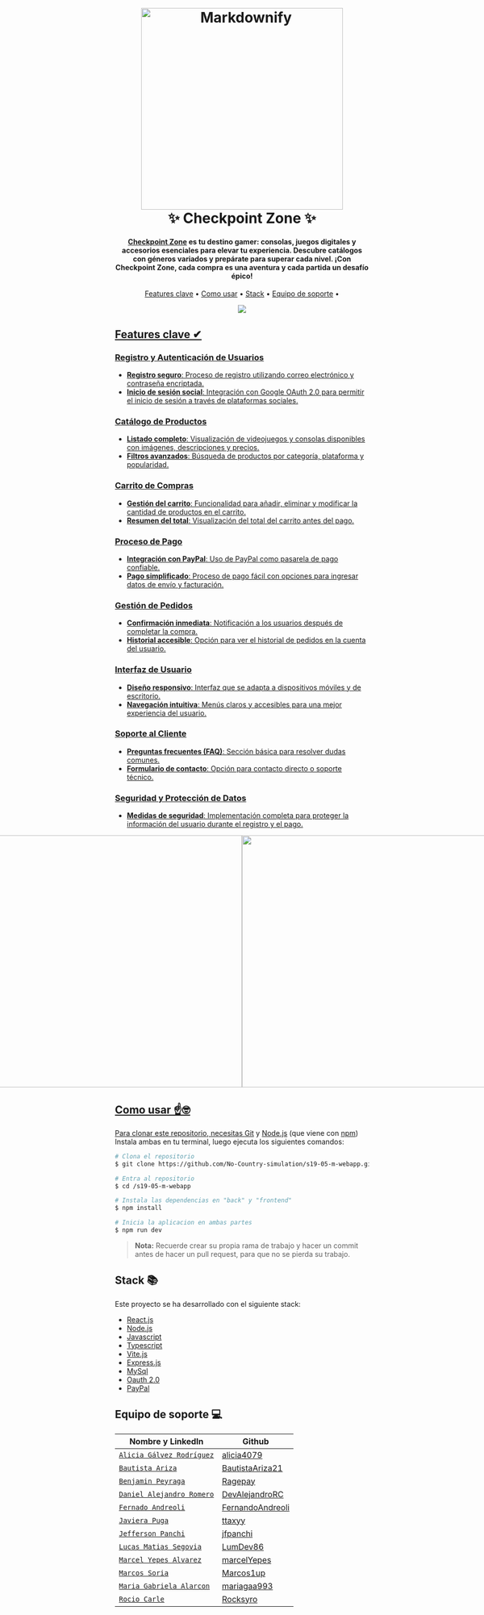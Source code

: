 <h1 align="center">
  <br>
  <a href="http://www.amitmerchant.com/electron-markdownify"><img src="https://i.gyazo.com/53ec8698ff34cb026a18757294a08027.png" alt="Markdownify" width="400"></a>
  <br>
  ✨ Checkpoint Zone ✨
  <br>
</h1>

<h4 align="center"><a href="https://checkpoint-zone.vercel.app/" target="_blank">Checkpoint Zone</a> es tu destino gamer: consolas, juegos digitales y accesorios esenciales para elevar tu experiencia. Descubre catálogos con géneros variados y prepárate para superar cada nivel. ¡Con Checkpoint Zone, cada compra es una aventura y cada partida un desafío épico!</h4>

<!-- <p align="center">
  <a href="https://badge.fury.io/js/electron-markdownify">
    <img src="https://badge.fury.io/js/electron-markdownify.svg"
         alt="Gitter">
  </a>
  <a href="https://gitter.im/amitmerchant1990/electron-markdownify"><img src="https://badges.gitter.im/amitmerchant1990/electron-markdownify.svg"></a>
  <a href="https://saythanks.io/to/bullredeyes@gmail.com">
      <img src="https://img.shields.io/badge/SayThanks.io-%E2%98%BC-1EAEDB.svg">
  </a>
  <a href="https://www.paypal.me/AmitMerchant">
    <img src="https://img.shields.io/badge/$-donate-ff69b4.svg?maxAge=2592000&amp;style=flat">
  </a>
</p> -->

<p align="center">
  <a href="#features-clave">Features clave</a> •
  <a href="#como-usar">Como usar</a> •
  <a href="#stack">Stack</a> •
  <a href="#equipo-de-soporte">Equipo de soporte</a> •
</p>

<div align="center">
  <a href="https://checkpoint-zone.vercel.app/"><img src="https://i.gyazo.com/b3c71658781b174e403f6fab65884ed8.jpg" />
</div>

## Features clave ✔

### Registro y Autenticación de Usuarios

- **Registro seguro**: Proceso de registro utilizando correo electrónico y contraseña encriptada.
- **Inicio de sesión social**: Integración con Google OAuth 2.0 para permitir el inicio de sesión a través de plataformas sociales.

### Catálogo de Productos

- **Listado completo**: Visualización de videojuegos y consolas disponibles con imágenes, descripciones y precios.
- **Filtros avanzados**: Búsqueda de productos por categoría, plataforma y popularidad.

### Carrito de Compras

- **Gestión del carrito**: Funcionalidad para añadir, eliminar y modificar la cantidad de productos en el carrito.
- **Resumen del total**: Visualización del total del carrito antes del pago.

### Proceso de Pago

- **Integración con PayPal**: Uso de PayPal como pasarela de pago confiable.
- **Pago simplificado**: Proceso de pago fácil con opciones para ingresar datos de envío y facturación.

### Gestión de Pedidos

- **Confirmación inmediata**: Notificación a los usuarios después de completar la compra.
- **Historial accesible**: Opción para ver el historial de pedidos en la cuenta del usuario.

### Interfaz de Usuario

- **Diseño responsivo**: Interfaz que se adapta a dispositivos móviles y de escritorio.
- **Navegación intuitiva**: Menús claros y accesibles para una mejor experiencia del usuario.

### Soporte al Cliente

- **Preguntas frecuentes (FAQ)**: Sección básica para resolver dudas comunes.
- **Formulario de contacto**: Opción para contacto directo o soporte técnico.

### Seguridad y Protección de Datos

- **Medidas de seguridad**: Implementación completa para proteger la información del usuario durante el registro y el pago.

<div style="display: flex; justify-content: center; align-items: center;">
    <img src="https://i.gyazo.com/72da43998ec24f80334c8b637ffe2de5.png" width="500" >
    <img src="https://i.gyazo.com/888940252f1c623b00a4059ff9434e0f.jpg" width="500" >
</div>

## Como usar ☝🤓

Para clonar este repositorio, necesitas [Git](https://git-scm.com) y [Node.js](https://nodejs.org/en/download/) (que viene con [npm](http://npmjs.com)) Instala ambas en tu terminal, luego ejecuta los siguientes comandos:

```bash
# Clona el repositorio
$ git clone https://github.com/No-Country-simulation/s19-05-m-webapp.git

# Entra al repositorio
$ cd /s19-05-m-webapp

# Instala las dependencias en "back" y "frontend"
$ npm install

# Inicia la aplicacion en ambas partes
$ npm run dev
```

> **Nota:**
> Recuerde crear su propia rama de trabajo y hacer un commit antes de hacer un pull request, para que no se pierda su trabajo.

## Stack 📚

Este proyecto se ha desarrollado con el siguiente stack:

- [React.js](https://react.dev/)
- [Node.js](https://nodejs.org/en/)
- [Javascript](https://developer.mozilla.org/es/docs/Web/JavaScript)
- [Typescript](https://www.typescriptlang.org/)
- [Vite.js](https://vite.dev/)
- [Express.js](https://expressjs.com/)
- [MySql](https://www.mysql.com/)
- [Oauth 2.0](https://oauth.net/2/)
- [PayPal](https://developer.paypal.com/home/)

## Equipo de soporte 💻

| Nombre y LinkedIn                                                                      | Github                                                  |
| -------------------------------------------------------------------------------------- | ------------------------------------------------------- |
| [`Alicia Gálvez Rodríguez`](https://www.linkedin.com/in/alicia-galvez-rodriguez/)      | [alicia4079](https://github.com/alicia4079)             |
| [`Bautista Ariza`](https://www.linkedin.com/in/bautista-ariza-518144189/)              | [BautistaAriza21](https://github.com/BautistaAriza21)   |
| [`Benjamin Peyraga`](https://www.linkedin.com/in/benjamin-peyraga-53812a163/)          | [Ragepay ](https://github.com/Ragepay)                  |
| [`Daniel Alejandro Romero`](https://www.linkedin.com/in/alejandro-romero-castellanos/) | [DevAlejandroRC](https://github.com/DevAlejandroRC)     |
| [`Fernado Andreoli`](https://www.linkedin.com/in/fernando-andreoli/)                   | [FernandoAndreoli](https://github.com/FernandoAndreoli) |
| [`Javiera Puga`](https://www.linkedin.com/in/javiera-puga-pizarro/)                    | [ttaxyy](https://github.com/ttaxyy)                     |
| [`Jefferson Panchi`](https://www.linkedin.com/in/jefferson-panchi-chacon/)             | [jfpanchi](https://github.com/jfpanchi)                 |
| [`Lucas Matias Segovia`](https://www.linkedin.com/in/lumseg/)                          | [LumDev86](https://github.com/LumDev86)                 |
| [`Marcel Yepes Alvarez`](https://www.linkedin.com/in/marcelyepesfrontend/)             | [marcelYepes](https://github.com/marcelYepes)           |
| [`Marcos Soria`](https://www.linkedin.com/in/marcos-soria-dev/)                        | [Marcos1up](https://github.com/Marcos1up)               |
| [`Maria Gabriela Alarcon`](https://www.linkedin.com/in/mariagaa993/)                   | [mariagaa993](https://github.com/mariagaa993)           |
| [`Rocio Carle`](https://www.linkedin.com/in/fernando-andreoli/)                        | [Rocksyro](https://github.com/Rocksyro)                 |
